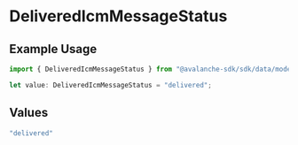 # DeliveredIcmMessageStatus

## Example Usage

```typescript
import { DeliveredIcmMessageStatus } from "@avalanche-sdk/sdk/data/models/components";

let value: DeliveredIcmMessageStatus = "delivered";
```

## Values

```typescript
"delivered"
```